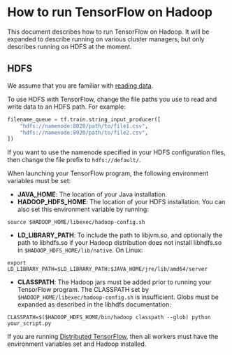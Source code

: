 # How to run TensorFlow on Hadoop

This document describes how to run TensorFlow on Hadoop. It will be expanded to
describe running on various cluster managers, but only describes running on HDFS
at the moment.

## HDFS

We assume that you are familiar with [reading data](../reading_data/index.md).

To use HDFS with TensorFlow, change the file paths you use to read and write
data to an HDFS path. For example:

```python
filename_queue = tf.train.string_input_producer([
    "hdfs://namenode:8020/path/to/file1.csv",
    "hdfs://namenode:8020/path/to/file2.csv",
])
```

If you want to use the namenode specified in your HDFS configuration files, then
change the file prefix to `hdfs://default/`.

When launching your TensorFlow program, the following environment variables must
be set:

*   **JAVA_HOME**: The location of your Java installation.
*   **HADOOP_HDFS_HOME**: The location of your HDFS installation. You can also
    set this environment variable by running:

```shell
source $HADOOP_HOME/libexec/hadoop-config.sh
```

*   **LD_LIBRARY_PATH**: To include the path to libjvm.so, and optionally the path 
    to libhdfs.so if your Hadoop distribution does not install libhdfs.so in 
    `$HADOOP_HDFS_HOME/lib/native`. On Linux:

```shell
export LD_LIBRARY_PATH=$LD_LIBRARY_PATH:$JAVA_HOME/jre/lib/amd64/server
```

*   **CLASSPATH**: The Hadoop jars must be added prior to running your
    TensorFlow program. The CLASSPATH set by
    `$HADOOP_HOME/libexec/hadoop-config.sh` is insufficient. Globs must be
    expanded as described in the libhdfs documentation:

```shell
CLASSPATH=$($HADOOP_HDFS_HOME/bin/hadoop classpath --glob) python your_script.py
```

If you are running [Distributed TensorFlow](../distributed/index.md), then all
workers must have the environment variables set and Hadoop installed.
